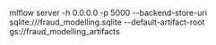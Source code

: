 mlflow server -h 0.0.0.0 -p 5000 --backend-store-uri sqlite:///fraud_modelling.sqlite --default-artifact-root gs://fraud_modelling_artifacts